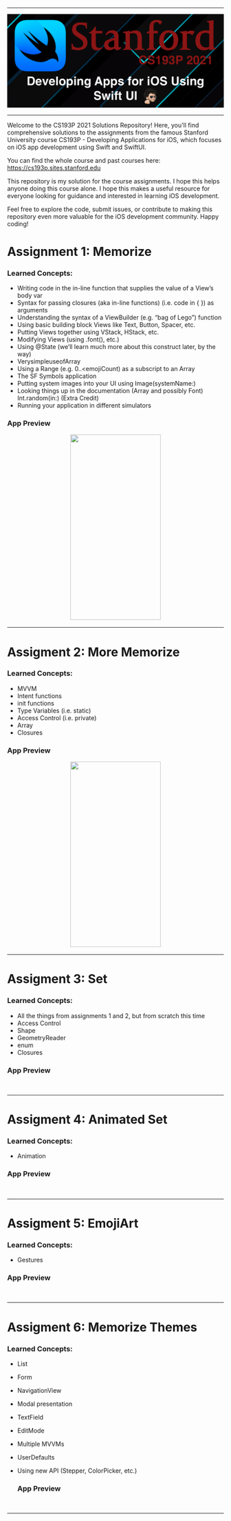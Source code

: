 _____________________
![Stanford-Repository2](https://github.com/kadm91/Gif-Images-For-Repositories/blob/main/Stanfor%20SwiftUI.png)

_____________________


Welcome to the CS193P 2021 Solutions Repository! Here, you'll find comprehensive solutions to the assignments from the famous Stanford University course CS193P - Developing Applications for iOS, which focuses on iOS app development using Swift and SwiftUI.

You can find the whole course and past courses here: https://cs193p.sites.stanford.edu

This repository is my solution for the course assignments. I hope this helps anyone doing this course alone. I hope this makes a useful resource for everyone looking for guidance and interested in learning iOS development.

Feel free to explore the code, submit issues, or contribute to making this repository even more valuable for the iOS development community. Happy coding!

# Assignment 1: Memorize 

### Learned Concepts:

* Writing code in the in-line function that supplies the value of a View’s body var 
* Syntax for passing closures (aka in-line functions) (i.e. code in { }) as arguments
* Understanding the syntax of a ViewBuilder (e.g. “bag of Lego”) function
* Using basic building block Views like Text, Button, Spacer, etc.
* Putting Views together using VStack, HStack, etc.
* Modifying Views (using .font(), etc.)
* Using @State (we’ll learn much more about this construct later, by the way)
* VerysimpleuseofArray
* Using a Range (e.g. 0..<emojiCount) as a subscript to an Array
* The SF Symbols application
* Putting system images into your UI using Image(systemName:)
* Looking things up in the documentation (Array and possibly Font) Int.random(in:) (Extra Credit)
* Running your application in different simulators

### App Preview

<p align="center">
<img src="https://github.com/kadm91/Gif-Images-For-Repositories/blob/main/Assigment-1-SwiftUI.gif"  width="210" height="430" /> 
</p>

 ----------------------------------------------

# Assigment 2: More Memorize

### Learned Concepts: 

* MVVM
* Intent functions
* init functions
* Type Variables (i.e. static)
* Access Control (i.e. private)
* Array
* Closures

### App Preview
 
<p align="center">
<img src="https://github.com/kadm91/assets/blob/main/Assigment-2-SwiftUI.gif" width="210" height="430" /> 
</p>

 ----------------------------------------------

 # Assigment 3: Set

 ### Learned Concepts: 

* All the things from assignments 1 and 2, but from scratch this time
* Access Control
* Shape
* GeometryReader
* enum
* Closures

### App Preview
 
<p align="center">
<img src="" /> 
</p>

 ----------------------------------------------

# Assigment 4: Animated Set

### Learned Concepts: 

* Animation

### App Preview
 
<p align="center">
<img src="" /> 
</p>

 ----------------------------------------------

 # Assigment 5: EmojiArt

 ### Learned Concepts: 

 * Gestures

### App Preview
 
<p align="center">
<img src="" /> 
</p>

 ----------------------------------------------

 # Assigment 6: Memorize Themes

 ### Learned Concepts: 

* List
* Form
* NavigationView
* Modal presentation
* TextField
* EditMode
* Multiple MVVMs
* UserDefaults
* Using new API (Stepper, ColorPicker, etc.)

  ### App Preview
 
<p align="center">
<img src="" /> 
</p>

 ----------------------------------------------

 





 
